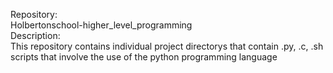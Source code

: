 Repository:\
Holbertonschool-higher_level_programming\
Description:\
This repository contains individual project directorys that
contain .py, .c, .sh scripts that involve the use of the python programming
language